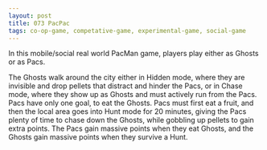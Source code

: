 ```yaml
---
layout: post
title: 073 PacPac
tags: co-op-game, competative-game, experimental-game, social-game
---
```

In this mobile/social real world PacMan game, players play either as Ghosts or as Pacs. 

The Ghosts walk around the city either in Hidden mode, where they are invisible and drop pellets that distract and hinder the Pacs, or in Chase mode, where they show up as Ghosts and must actively run from the Pacs. Pacs have only one goal, to eat the Ghosts. Pacs must first eat a fruit, and then the local area goes into Hunt mode for 20 minutes, giving the Pacs plenty of time to chase down the Ghosts, while gobbling up pellets to gain extra points.  The Pacs gain massive points when they eat Ghosts, and the Ghosts gain massive points when they survive a Hunt.